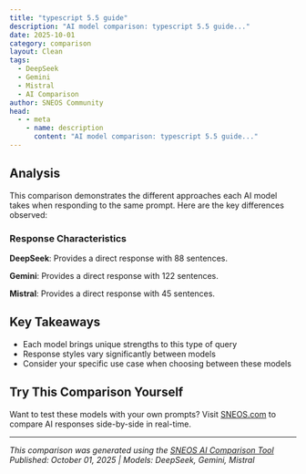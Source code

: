 ```yaml
---
title: "typescript 5.5 guide"
description: "AI model comparison: typescript 5.5 guide..."
date: 2025-10-01
category: comparison
layout: Clean
tags:
  - DeepSeek
  - Gemini
  - Mistral
  - AI Comparison
author: SNEOS Community
head:
  - - meta
    - name: description
      content: "AI model comparison: typescript 5.5 guide..."
---
```


<ChatComparison
  title="typescript 5.5 guide"
  prompt="typescript 5.5 guide"
  :responses='{
    "DeepSeek": "Of course! TypeScript 5.5, released in June 2024, is a feature-packed update that brings significant performance improvements, new type predicates, and several other enhancements that make JavaScript development safer and more efficient.\n\nHere is a comprehensive guide to the key features and changes in TypeScript 5.5.\n\n---\n\n### 1. The \u0060inferred\u0060 Keyword in Template String Types\n\nThis is a powerful new feature for type-level string manipulation. It allows you to \u0022capture\u0022 parts of a string template literal type during inference.\n\n**The Problem Before:**\nPreviously, extracting parts of a string was cumbersome and often required complex recursive conditional types.\n\n\u0060\u0060\u0060typescript\n// Old way: Using a complex conditional type\ntype ExtractName\u003CT\u003E = T extends \u0060Hello, ${infer Name}\u0060 ? Name : never;\ntype OldName = ExtractName\u003C\u0022Hello, Alice\u0022\u003E; // type OldName = \u0022Alice\u0022\n\u0060\u0060\u0060\n\n**The New Way with \u0060inferred\u0060:**\n\nThe new \u0060inferred\u0060 syntax is more intuitive and declarative. It feels like destructuring at the type level.\n\n\u0060\u0060\u0060typescript\n// New way: Using the \u0060inferred\u0060 keyword directly in the template\ntype NewName\u003CT\u003E = T extends \u0060Hello, ${inferred Name}\u0060 ? Name : never;\ntype Name = NewName\u003C\u0022Hello, Alice\u0022\u003E; // type Name = \u0022Alice\u0022\n\u0060\u0060\u0060\n\nYou can capture multiple parts at once:\n\n\u0060\u0060\u0060typescript\ntype SplitAtUnderscore\u003CS\u003E = S extends \u0060${infer First}_${infer Rest}\u0060 ? [First, Rest] : [S];\ntype Parts = SplitAtUnderscore\u003C\u0022foo_bar\u0022\u003E; // type Parts = [\u0022foo\u0022, \u0022bar\u0022]\n\u0060\u0060\u0060\n\n**Why it\u0027s better:** It\u0027s syntactically cleaner and makes complex string parsing types much easier to write and read.\n\n---\n\n### 2. Regular Expression Syntax Checking\n\nTypeScript can now validate your regular expression patterns at compile time! If you provide a string that is not a valid regex to APIs like \u0060RegExp\u0060 constructor, TypeScript will give you an error.\n\n\u0060\u0060\u0060typescript\n// This is a valid regex\nconst validRegex = new RegExp(\u0022[a-z]\u002B\u0022); // OK\n\n// This is NOT a valid regex! TypeScript 5.5 will catch this.\nconst invalidRegex = new RegExp(\u0022[a-z\u0022); \n// Error: \u0022Unterminated character class.\u0022\n\u0060\u0060\u0060\n\n**Why it\u0027s better:** Catches a common class of bugs earlier, right in your editor, without having to run your code.\n\n---\n\n### 3. Isolated Declarations\n\nThis is a major feature for library authors and large monorepos. \u0060--isolatedDeclarations\u0060 allows declaration files (\u0060.d.ts\u0060) to be generated in parallel, significantly speeding up build times.\n\n**What it does:** It enables a build process where multiple \u0060.ts\u0060 files can have their \u0060.d.ts\u0060 declaration files generated simultaneously by different processes (e.g., using \u0060tsc --declaration --emitDeclarationOnly\u0060 in a parallelized build tool).\n\n**How to use it:** Add the flag to your \u0060tsconfig.json\u0060.\n\n\u0060\u0060\u0060json\n{\n  \u0022compilerOptions\u0022: {\n    \u0022declaration\u0022: true,\n    \u0022isolatedDeclarations\u0022: true\n  }\n}\n\u0060\u0060\u0060\n\n**Why it\u0027s better:** Dramatically faster build times for projects that generate declaration files, especially in CI/CD pipelines.\n\n---\n\n### 4. Performance and Optimizations\n\nTypeScript 5.5 includes massive performance gains in several key areas:\n\n*   **Faster Incremental Builds (\u0060--build\u0060):** The \u0060--build\u0060 mode (used with project references) now avoids saving state to disk that is unnecessary for the next build, leading to 2-3x faster incremental build times in many scenarios.\n*   **\u0060--watch\u0060 Mode:** The \u0060--watch\u0060 mode has been rewritten to be more responsive and use less CPU.\n*   **\u0060--isolatedDeclarations\u0060:** As mentioned above, this enables parallelization, which is a huge performance win.\n*   **Memory Usage:** Reduced memory usage for object types, leading to faster type-checking and lower overall memory footprint.\n\n---\n\n### 5. Preserved Narrowing in Closures Following Last Assignments\n\nTypeScript\u0027s control flow analysis has been improved to preserve narrowed types in closures, *if* the variable is not reassigned after the closure is created.\n\n\u0060\u0060\u0060typescript\nfunction validateInput(input: string | number) {\n  if (typeof input === \u0022string\u0022) {\n    // input is narrowed to \u0027string\u0027 here\n    setTimeout(() =\u003E {\n      // In TypeScript 5.4 and earlier, \u0060input\u0060 would revert to \u0060string | number\u0060 here.\n      // In TypeScript 5.5, it correctly remains \u0027string\u0027.\n      console.log(input.toUpperCase()); // OK!\n    });\n  }\n}\n\u0060\u0060\u0060\n\n**Why it\u0027s better:** More intuitive and correct type narrowing in asynchronous and callback-heavy code.\n\n---\n\n### 6. ECMAScript Set Methods\n\nTypeScript now includes type definitions for the new ECMAScript Set methods, which are useful for mathematical set operations.\n\n\u0060\u0060\u0060typescript\nconst firstSet = new Set([1, 2, 3]);\nconst secondSet = new Set([2, 3, 4]);\n\n// Union: all elements from both sets\nconst union = firstSet.union(secondSet); // Set\u003C1, 2, 3, 4\u003E\n\n// Intersection: elements present in both sets\nconst intersection = firstSet.intersection(secondSet); // Set\u003C2, 3\u003E\n\n// Difference: elements in first set but not in second\nconst difference = firstSet.difference(secondSet); // Set\u003C1\u003E\n\n// Symmetric Difference: elements in either set but not in both\nconst symmetricDifference = firstSet.symmetricDifference(secondSet); // Set\u003C1, 4\u003E\n\n// Check if one set is a subset of another\nconst isSubset = firstSet.isSubsetOf(secondSet); // false\n\u0060\u0060\u0060\n\n**Why it\u0027s better:** Provides type-safe access to these useful utility methods on \u0060Set\u0060 objects.\n\n---\n\n### 7. Other Notable Changes\n\n*   **\u0060Array.prototype.flatMap\u0060 is No Longer \u0060readonly\u0060:** The return type of \u0060flatMap\u0060 is now writable, aligning with the actual ECMAScript spec behavior.\n*   **Type Inference for \u0060Array.from\u0060:** Improved inference when using \u0060Array.from\u0060 with a \u0060mapFn\u0060 argument.\n*   **Experimental Support for \u0060get\u0060 and \u0060set\u0060 Accessors in \u0060Object.groupBy\u0060:** Type definitions for this new JavaScript feature.\n\n---\n\n### How to Get Started\n\n1.  **Install via npm:**\n    \u0060\u0060\u0060bash\n    npm install -D typescript@latest\n    \u0060\u0060\u0060\n    or\n    \u0060\u0060\u0060bash\n    npx tsc --init # to create a new tsconfig.json with the latest settings\n    \u0060\u0060\u0060\n\n2.  **Update your \u0060tsconfig.json\u0060:** Ensure your \u0060target\u0060 is at least \u0060\u0022ES2024\u0022\u0060 to get the full benefit of new lib definitions (like the Set methods).\n    \u0060\u0060\u0060json\n    {\n      \u0022compilerOptions\u0022: {\n        \u0022target\u0022: \u0022ES2024\u0022,\n        \u0022lib\u0022: [\u0022ES2024\u0022, \u0022DOM\u0022, \u0022DOM.Iterable\u0022],\n        \u0022module\u0022: \u0022ESNext\u0022,\n        // ... other options\n      }\n    }\n    \u0060\u0060\u0060\n\n### Summary\n\nTypeScript 5.5 is a robust release focused on:\n*   **Developer Experience:** New \u0060inferred\u0060 syntax and regex validation.\n*   **Performance:** Massive build speed improvements.\n*   **Correctness:** Better control flow analysis and updated lib definitions.\n\nIt\u0027s a highly recommended upgrade for all TypeScript projects. For the complete list of changes, always refer to the [official TypeScript 5.5 release notes](https://devblogs.microsoft.com/typescript/announcing-typescript-5-5/).",
    "Gemini": "Alright, let\u0027s break down TypeScript 5.5. This release isn\u0027t a massive overhaul, but it introduces some solid improvements and features.\n\n**Key Features and Changes**\n\n1.  **Type Narrowing Improvements:**\n\n    *   **Exhaustive \u0060switch\u0060 Narrowing for Union Type \u0060enum\u0060s**:  TypeScript can now reliably check for completeness in \u0060switch\u0060 statements when dealing with \u0060enum\u0060s within union types. This eliminates the need for defensive programming in these cases.\n\n        \u0060\u0060\u0060typescript\n        enum Status {\n            Open,\n            Closed,\n            InProgress\n        }\n\n        type Item =\n            | { type: \u0022task\u0022; status: Status }\n            | { type: \u0022bug\u0022; status: Status };\n\n        function processItem(item: Item) {\n            switch (item.type) {\n                case \u0022task\u0022:\n                    switch (item.status) {\n                        case Status.Open:\n                            console.log(\u0022Task is open\u0022);\n                            break;\n                        case Status.Closed:\n                            console.log(\u0022Task is closed\u0022);\n                            break;\n                        case Status.InProgress:\n                            console.log(\u0022Task is in progress\u0022);\n                            break;\n                        // TypeScript now correctly infers that all possible values of Status are covered\n                        // No need for \u0060default:\u0060 or \u0060assertNever(item.status)\u0060\n                    }\n                    break;\n                case \u0022bug\u0022:\n                    switch (item.status) {\n                        case Status.Open:\n                            console.log(\u0022Bug is open\u0022);\n                            break;\n                        case Status.Closed:\n                            console.log(\u0022Bug is closed\u0022);\n                            break;\n                        case Status.InProgress:\n                            console.log(\u0022Bug is in progress\u0022);\n                            break;\n                    }\n                    break;\n            }\n        }\n        \u0060\u0060\u0060\n\n    *   **\u0060Symbol\u0060 Discriminants in Union Types**:  You can now use \u0060Symbol\u0060 properties as discriminants in union types.  This is useful when you want to ensure type safety with unique identifiers that are not easily accessible or predictable.\n\n        \u0060\u0060\u0060typescript\n        const kindA = Symbol();\n        const kindB = Symbol();\n\n        type A = { kind: typeof kindA; value: string };\n        type B = { kind: typeof kindB; value: number };\n\n        type Union = A | B;\n\n        function process(union: Union) {\n            if (union.kind === kindA) {\n                console.log(union.value.toUpperCase()); // TypeScript knows it\u0027s type A\n            } else {\n                console.log(union.value \u002B 10); // TypeScript knows it\u0027s type B\n            }\n        }\n\n        const a: A = { kind: kindA, value: \u0022hello\u0022 };\n        const b: B = { kind: kindB, value: 42 };\n\n        process(a); // Prints HELLO\n        process(b); // Prints 52\n        \u0060\u0060\u0060\n\n2.  **\u0060using\u0060 Declarations**:\n\n    *   **Resource Management with \u0060using\u0060**:  This is a new experimental feature (enabled with \u0060--experimentalDecorators\u0060 and \u0060--target esnext\u0060 or later) that provides automatic resource management using the \u0060using\u0060 keyword.  It ensures that resources are disposed of when they go out of scope, much like \u0060using\u0060 in C# or \u0060try...finally\u0060 in JavaScript, but with a cleaner syntax.\n\n        \u0060\u0060\u0060typescript\n        interface Disposable {\n            [Symbol.dispose](): void;\n        }\n\n        class File implements Disposable {\n            private fileHandle: number; // Pretend this is a real file handle\n\n            constructor(filename: string) {\n                this.fileHandle = this.openFile(filename); // Simulated file opening\n                console.log(\u0060File ${filename} opened\u0060);\n            }\n\n            private openFile(filename: string): number {\n                // Simulate opening a file\n                console.log(\u0060Simulating opening file ${filename}\u0060);\n                return Math.random(); // Return a placeholder file handle\n            }\n\n            read(): string {\n                // Simulate reading from the file\n                return \u0022Some data from the file.\u0022;\n            }\n\n            [Symbol.dispose]() {\n                this.closeFile(this.fileHandle);\n                console.log(\u0022File disposed\u0022);\n            }\n\n            private closeFile(handle: number) {\n                // Simulate closing a file\n                console.log(\u0060Simulating closing file with handle ${handle}\u0060);\n            }\n        }\n\n        function processFile(filename: string) {\n            using file = new File(filename);  // File is disposed when exiting this scope\n\n            console.log(file.read());\n        }\n\n        processFile(\u0022myFile.txt\u0022);\n\n        // Output:\n        // Simulating opening file myFile.txt\n        // File myFile.txt opened\n        // Some data from the file.\n        // Simulating closing file with handle [some random number]\n        // File disposed\n        \u0060\u0060\u0060\n\n    *   **Async Resource Management with \u0060await using\u0060**:  For asynchronous resource disposal, use \u0060await using\u0060 with objects that implement \u0060Symbol.asyncDispose\u0060.\n\n        \u0060\u0060\u0060typescript\n        interface AsyncDisposable {\n            [Symbol.asyncDispose](): Promise\u003Cvoid\u003E;\n        }\n\n        class AsyncFile implements AsyncDisposable {\n            private fileHandle: number;\n\n            constructor(filename: string) {\n                this.fileHandle = this.openFile(filename);\n                console.log(\u0060AsyncFile ${filename} opened\u0060);\n            }\n\n            private openFile(filename: string): number {\n                console.log(\u0060Simulating opening async file ${filename}\u0060);\n                return Math.random();\n            }\n\n            async read(): Promise\u003Cstring\u003E {\n                return \u0022Some async data.\u0022;\n            }\n\n            async [Symbol.asyncDispose](): Promise\u003Cvoid\u003E {\n                await this.closeFile(this.fileHandle);\n                console.log(\u0022AsyncFile disposed\u0022);\n            }\n\n            private async closeFile(handle: number): Promise\u003Cvoid\u003E {\n                await new Promise(resolve =\u003E setTimeout(resolve, 50));  // Simulate an async operation\n                console.log(\u0060Simulating closing async file with handle ${handle}\u0060);\n            }\n        }\n\n        async function processAsyncFile(filename: string) {\n            await using file = new AsyncFile(filename);\n\n            console.log(await file.read());\n        }\n\n        processAsyncFile(\u0022asyncFile.txt\u0022);\n\n        //Output:\n        // Simulating opening async file asyncFile.txt\n        // AsyncFile asyncFile.txt opened\n        // Some async data.\n        // Simulating closing async file with handle [some random number]\n        // AsyncFile disposed\n        \u0060\u0060\u0060\n\n    *   **Why Use \u0060using\u0060?**  It\u0027s a significant improvement over manually managing resources with \u0060try...finally\u0060 blocks, making code cleaner and less error-prone.  It\u0027s especially valuable in environments like Node.js where managing file handles, database connections, and other system resources is critical.\n\n3.  **Inlay Hints for Parameter Names:**\n\n    *   TypeScript now provides inlay hints for parameter names in function calls.  This makes code more readable, especially when function calls have multiple arguments of the same type.\n    *   Requires editor support (VS Code, for example, has settings to enable this).\n\n        \u0060\u0060\u0060typescript\n        function createUser(name: string, age: number, isAdmin: boolean) {\n          // ...\n        }\n\n        createUser(\u0022Alice\u0022, 30, true); // Without inlay hints: unclear what each argument represents\n        createUser(/*name:*/ \u0022Alice\u0022, /*age:*/ 30, /*isAdmin:*/ true); // With inlay hints: clearer\n        \u0060\u0060\u0060\n\n4.  **Breaking Changes and Considerations:**\n\n    *   **\u0060lib.d.ts\u0060 Changes**:  There might be minor breaking changes in the standard library definitions (\u0060lib.d.ts\u0060).  Review your code if you\u0027re relying on specific, less common parts of the standard library.\n    *   **Compiler Options and Node.js Versions**:  Ensure your compiler options (\u0060tsconfig.json\u0060) are compatible with the Node.js version you\u0027re targeting.  Use the appropriate \u0060target\u0060 and \u0060module\u0060 settings.\n\n**How to Upgrade:**\n\n1.  **Install the new version:**\n\n    \u0060\u0060\u0060bash\n    npm install -D typescript@latest\n    # or\n    yarn add -D typescript@latest\n    # or\n    pnpm add -D typescript@latest\n    \u0060\u0060\u0060\n\n2.  **Update your VS Code settings (if applicable):**\n\n    *   Make sure VS Code is using the workspace version of TypeScript (check the TypeScript version in the bottom-right corner).  You might need to select \u0022Select TypeScript Version...\u0022 from the command palette and choose the version in your \u0060node_modules\u0060.\n\n3.  **Update your \u0060tsconfig.json\u0060:**\n\n    *   Consider updating the \u0060target\u0060 and \u0060module\u0060 settings to match your desired environment (e.g., \u0060esnext\u0060 or \u0060es2022\u0060).\n    *   If you\u0027re using the \u0060using\u0060 declarations, add \u0060--experimentalDecorators\u0060 and ensure your \u0060target\u0060 is at least \u0060esnext\u0060.\n\n4.  **Test Thoroughly:**  After upgrading, run your tests to catch any potential compatibility issues.  Pay close attention to type errors and runtime behavior.\n\n**Example \u0060tsconfig.json\u0060 (with experimental features):**\n\n\u0060\u0060\u0060json\n{\n  \u0022compilerOptions\u0022: {\n    \u0022target\u0022: \u0022esnext\u0022,\n    \u0022module\u0022: \u0022esnext\u0022,\n    \u0022moduleResolution\u0022: \u0022node\u0022,\n    \u0022jsx\u0022: \u0022react-jsx\u0022,\n    \u0022esModuleInterop\u0022: true,\n    \u0022strict\u0022: true,\n    \u0022skipLibCheck\u0022: true,\n    \u0022forceConsistentCasingInFileNames\u0022: true,\n    \u0022experimentalDecorators\u0022: true,\n    \u0022lib\u0022: [\u0022esnext\u0022, \u0022dom\u0022] // Include DOM types for browser environments\n  },\n  \u0022include\u0022: [\u0022src/**/*\u0022],\n  \u0022exclude\u0022: [\u0022node_modules\u0022]\n}\n\u0060\u0060\u0060\n\n**In Summary:**\n\nTypeScript 5.5 is a good incremental update focusing on improved type narrowing and experimental resource management.  The \u0060using\u0060 declarations, while experimental, have the potential to greatly simplify resource handling in TypeScript/JavaScript projects. Remember to thoroughly test your code after upgrading, especially if you\u0027re using experimental features or relying on less common parts of the standard library.  Also enable inlay hints to benefit from the code readability improvements.\n",
    "Mistral": "As of my knowledge cutoff in October 2023, TypeScript 5.5 has not been released, so I can\u0027t provide a specific guide for it. However, I can give you a general overview of what you might expect from a new TypeScript release and how to get started with TypeScript in general.\n\n### General Overview of TypeScript Releases\n\nTypeScript releases typically include new features, improvements, and bug fixes. Here are some common areas where you might see updates:\n\n1. **Language Features**: New syntax or constructs that make the language more expressive or easier to use.\n2. **Type System Improvements**: Enhancements to the type system to make it more powerful and flexible.\n3. **Tooling**: Improvements to the TypeScript compiler (\u0060tsc\u0060), language server, and other tools.\n4. **Performance**: Optimizations to make the compiler faster and more efficient.\n5. **Compatibility**: Ensuring compatibility with the latest JavaScript features and standards.\n\n### Getting Started with TypeScript\n\nIf you\u0027re new to TypeScript, here\u0027s a basic guide to get you started:\n\n#### 1. Installation\n\nFirst, you need to install TypeScript. You can do this using npm (Node Package Manager):\n\n\u0060\u0060\u0060sh\nnpm install -g typescript\n\u0060\u0060\u0060\n\n#### 2. Setting Up a Project\n\nCreate a new directory for your project and navigate into it:\n\n\u0060\u0060\u0060sh\nmkdir my-typescript-project\ncd my-typescript-project\n\u0060\u0060\u0060\n\nInitialize a new npm project:\n\n\u0060\u0060\u0060sh\nnpm init -y\n\u0060\u0060\u0060\n\nInstall TypeScript locally to your project:\n\n\u0060\u0060\u0060sh\nnpm install typescript --save-dev\n\u0060\u0060\u0060\n\n#### 3. Configuration\n\nCreate a \u0060tsconfig.json\u0060 file to configure your TypeScript project:\n\n\u0060\u0060\u0060sh\nnpx tsc --init\n\u0060\u0060\u0060\n\nThis will generate a \u0060tsconfig.json\u0060 file with default settings. You can customize this file to suit your project\u0027s needs.\n\n#### 4. Writing TypeScript Code\n\nCreate a new TypeScript file, for example, \u0060index.ts\u0060:\n\n\u0060\u0060\u0060typescript\n// index.ts\nfunction greet(name: string): string {\n    return \u0060Hello, ${name}!\u0060;\n}\n\nconsole.log(greet(\u0022World\u0022));\n\u0060\u0060\u0060\n\n#### 5. Compiling TypeScript\n\nCompile your TypeScript code to JavaScript using the TypeScript compiler:\n\n\u0060\u0060\u0060sh\nnpx tsc\n\u0060\u0060\u0060\n\nThis will generate a \u0060index.js\u0060 file in your project directory.\n\n#### 6. Running the Compiled Code\n\nYou can run the compiled JavaScript code using Node.js:\n\n\u0060\u0060\u0060sh\nnode index.js\n\u0060\u0060\u0060\n\n### Key Features to Look Out For\n\nWhile I can\u0027t provide specifics for TypeScript 5.5, here are some features that have been introduced in recent versions that you might find useful:\n\n- **Control Flow Analysis**: Improvements in how TypeScript analyzes control flow to provide better type inferences.\n- **Template Literal Types**: Allows for more expressive type manipulations using template literals.\n- **Variadic Tuple Types**: Enhances the ability to work with tuples of varying lengths.\n- **Module Augmentation**: Improvements in how you can extend existing modules.\n- **Project References**: Better support for large projects with multiple sub-projects.\n\n### Staying Updated\n\nTo stay updated with the latest TypeScript releases and features, you can follow the official TypeScript blog and GitHub repository:\n\n- [TypeScript Blog](https://devblogs.microsoft.com/typescript/)\n- [TypeScript GitHub Repository](https://github.com/microsoft/TypeScript)\n\n### Conclusion\n\nWhile I can\u0027t provide a specific guide for TypeScript 5.5, this overview should help you get started with TypeScript and understand what to look for in new releases. Always refer to the official documentation and release notes for the most accurate and up-to-date information."
  }'
  published-date="19:43"
/>

## Analysis

This comparison demonstrates the different approaches each AI model takes when responding to the same prompt. Here are the key differences observed:

### Response Characteristics

**DeepSeek**: Provides a direct response with 88 sentences. 

**Gemini**: Provides a direct response with 122 sentences. 

**Mistral**: Provides a direct response with 45 sentences. 

## Key Takeaways

- Each model brings unique strengths to this type of query
- Response styles vary significantly between models
- Consider your specific use case when choosing between these models

## Try This Comparison Yourself

Want to test these models with your own prompts? Visit [SNEOS.com](https://sneos.com) to compare AI responses side-by-side in real-time.

---

*This comparison was generated using the [SNEOS AI Comparison Tool](https://sneos.com)*
*Published: October 01, 2025 | Models: DeepSeek, Gemini, Mistral*
